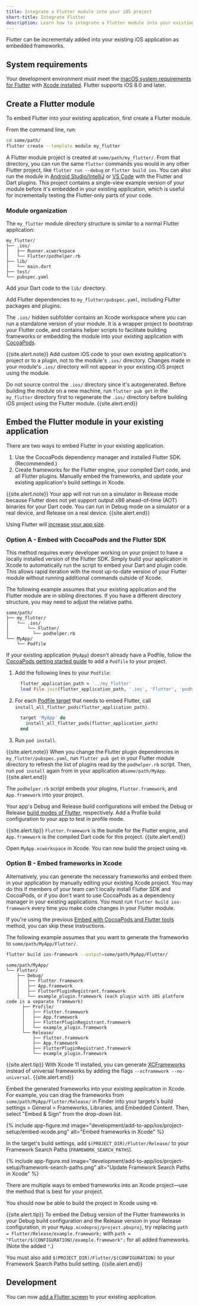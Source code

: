 ```yaml
---
title: Integrate a Flutter module into your iOS project
short-title: Integrate Flutter
description: Learn how to integrate a Flutter module into your existing iOS project.
---
```


Flutter can be incrementaly added into your existing iOS application as embedded
frameworks.

## System requirements

Your development environment must meet the [macOS system requirements for Flutter][]
with [Xcode installed][]. Flutter supports iOS 8.0 and later.

## Create a Flutter module

To embed Flutter into your existing application, first create a Flutter module.

From the command line, run:

```sh
cd some/path/
flutter create --template module my_flutter
```

A Flutter module project is created at `some/path/my_flutter/`. From that
directory, you can run the same `flutter` commands you would
in any other Flutter project, like `flutter run --debug` or `flutter build ios`.
You can also run the module in [Android Studio/IntelliJ][] or [VS Code][] with
the Flutter and Dart plugins.
This project contains a single-view example version of your module before it's
embedded in your existing application, which is useful for incrementally
testing the Flutter-only parts of your code.

### Module organization

The `my_flutter` module directory structure is similar to a normal Flutter
application:

```text
my_flutter/
├── .ios/
│   ├── Runner.xcworkspace
│   └── Flutter/podhelper.rb
├── lib/
│   └── main.dart
├── test/
└── pubspec.yaml
```

Add your Dart code to the `lib/` directory.

Add Flutter dependencies to `my_flutter/pubspec.yaml`, including Flutter packages
and plugins.

The `.ios/` hidden subfolder contains an Xcode workspace where you can run a
standalone version of your module. It is a wrapper project to bootstrap your
Flutter code, and contains helper scripts to facilitate building frameworks or
embedding the module into your existing application with [CocoaPods][].

{{site.alert.note}}
Add custom iOS code to your own existing application's project or to a plugin,
not to the module's `.ios/` directory. Changes made in your module's `.ios/`
directory will not appear in your existing iOS project using the module.

Do not source control the `.ios/` directory since it's autogenerated. Before
building the module on a new machine, run `flutter pub get` in the `my_flutter`
directory first to regenerate the `.ios/` directory before building iOS project
using the Flutter module.
{{site.alert.end}}

## Embed the Flutter module in your existing application

There are two ways to embed Flutter in your existing application.

1. Use the CocoaPods dependency manager and installed Flutter SDK. (Recommended.)
1. Create frameworks for the Flutter engine, your compiled Dart code, and all
   Flutter plugins. Manually embed the frameworks, and update your existing
   application's build settings in Xcode.

{{site.alert.note}}
Your app will not run on a simulator in Release mode because Flutter does
not yet support output x86 ahead-of-time (AOT) binaries for your Dart code. You can run
in Debug mode on a simulator or a real device, and Release on a real device.
{{site.alert.end}}

Using Flutter will [increase your app size][].

### Option A - Embed with CocoaPods and the Flutter SDK

This method requires every developer working on your project to have a locally installed
version of the Flutter SDK. Simply build your application in Xcode to automatically run the script to
embed your Dart and plugin code. This allows rapid iteration with the most up-to-date
version of your Flutter module without running additional commands outside of Xcode.

The following example assumes that your existing application and the Flutter module are in sibling directories.
If you have a different directory structure, you may need to adjust the relative paths.

```text
some/path/
├── my_flutter/
│   └── .ios/
│       └── Flutter/
│         └── podhelper.rb
└── MyApp/
    └── Podfile
```

If your existing application (`MyApp`) doesn't already have a Podfile, follow the
[CocoaPods getting started guide][] to add a `Podfile` to your project.

1. Add the following lines to your `Podfile`:

    <?code-excerpt "MyApp/Podfile" title?>
    ```ruby
      flutter_application_path = '../my_flutter'
      load File.join(flutter_application_path, '.ios', 'Flutter', 'podhelper.rb')
    ```

2. For each [Podfile target][] that needs to
embed Flutter, call `install_all_flutter_pods(flutter_application_path)`.

    <?code-excerpt "MyApp/Podfile" title?>
    ```ruby
      target 'MyApp' do
        install_all_flutter_pods(flutter_application_path)
      end
    ```

3. Run `pod install`.

{{site.alert.note}}
When you change the Flutter plugin dependencies in `my_flutter/pubspec.yaml`,
run `flutter pub get` in your Flutter module directory to refresh the list
of plugins read by the `podhelper.rb` script. Then, run `pod install` again from
in your application at`some/path/MyApp`.
{{site.alert.end}}

The `podhelper.rb` script embeds your plugins, `Flutter.framework`, and
`App.framework` into your project.

Your app's Debug and Release build configurations will embed the Debug or
Release [build modes of Flutter][], respectively. Add a Profile build configuration
to your app to test in profile mode.

{{site.alert.tip}}
`Flutter.framework` is the bundle for the Flutter engine, and `App.framework` is
the compiled Dart code for this project.
{{site.alert.end}}

Open `MyApp.xcworkspace` in Xcode. You can now build the project using `⌘B`.

### Option B - Embed frameworks in Xcode

Alternatively, you can generate the necessary frameworks and embed them in your application
by manually editing your existing Xcode project. You may do this if members of your
team can't locally install Flutter SDK and CocoaPods, or if you don't want to use CocoaPods
as a dependency manager in your existing applications. You must run `flutter build ios-framework`
every time you make code changes in your Flutter module.

If you're using the previous [Embed with CocoaPods and Flutter tools](#option-a---embed-with-cocoapods-and-the-flutter-sdk)
method, you can skip these instructions.

The following example assumes that you want to generate the frameworks to `some/path/MyApp/Flutter/`.

```sh
flutter build ios-framework --output=some/path/MyApp/Flutter/
```

```text
some/path/MyApp/
└── Flutter/
    ├── Debug/
    │   ├── Flutter.framework
    │   ├── App.framework
    │   ├── FlutterPluginRegistrant.framework
    │   └── example_plugin.framework (each plugin with iOS platform code is a separate framework)
      ├── Profile/
      │   ├── Flutter.framework
      │   ├── App.framework
      │   ├── FlutterPluginRegistrant.framework
      │   └── example_plugin.framework
      └── Release/
          ├── Flutter.framework
          ├── App.framework
          ├── FlutterPluginRegistrant.framework
          └── example_plugin.framework
```

{{site.alert.tip}}
With Xcode 11 installed, you can generate [XCFrameworks][] instead of universal frameworks by adding
the flags `--xcframework --no-universal`.
{{site.alert.end}}

Embed the generated frameworks into your existing application in Xcode. For example, you can
drag the frameworks from `some/path/MyApp/Flutter/Release/` in Finder
into your targets's build settings > General > Frameworks, Libraries, and Embedded Content. Then, select
"Embed & Sign" from the drop-down list.

{% include app-figure.md image="development/add-to-app/ios/project-setup/embed-xcode.png" alt="Embed frameworks in Xcode" %}

In the target's build settings, add `$(PROJECT_DIR)/Flutter/Release/` to your Framework Search Paths (`FRAMEWORK_SEARCH_PATHS`).

{% include app-figure.md image="development/add-to-app/ios/project-setup/framework-search-paths.png" alt="Update Framework Search Paths in Xcode" %}

There are multiple ways to embed frameworks into an Xcode project—use the method that is best for your project.

You should now be able to build the project in Xcode using `⌘B`.

{{site.alert.tip}}
To embed the Debug version of the Flutter frameworks in your Debug build configuration
and the Release version in your Release configuration, in your `MyApp.xcodeproj/project.pbxproj`, try
replacing `path = Flutter/Release/example.framework;`
with `path = "Flutter/$(CONFIGURATION)/example.framework";` for all added frameworks. (Note the added `"`.)

You must also add `$(PROJECT_DIR)/Flutter/$(CONFIGURATION)` to your Framework Search Paths build setting.
{{site.alert.end}}

## Development

You can now [add a Flutter screen][] to your existing application.

[macOS system requirements for Flutter]: /docs/get-started/install/macos#system-requirements
[Xcode installed]: /docs/get-started/install/macos#install-xcode
[Android Studio/IntelliJ]: /docs/development/tools/android-studio
[VS Code]: /docs/development/tools/vs-code
[CocoaPods]: https://cocoapods.org/
[CocoaPods getting started guide]: https://guides.cocoapods.org/using/using-cocoapods.html
[Podfile target]: https://guides.cocoapods.org/syntax/podfile.html#target
[increase your app size]: /docs/resources/faq#how-big-is-the-flutter-engine
[build modes of Flutter]: /docs/testing/build-modes
[XCFrameworks]: https://developer.apple.com/documentation/xcode_release_notes/xcode_11_release_notes
[add a Flutter screen]: /docs/development/add-to-app/ios/add-flutter-screen

